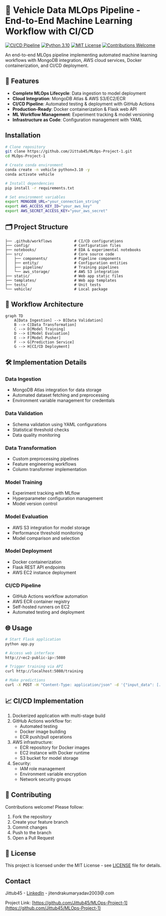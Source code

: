 
# 🚗 Vehicle Data MLOps Pipeline - End-to-End Machine Learning Workflow with CI/CD

[![CI/CD Pipeline](https://github.com/Jittub45/MLOps-Project-1/actions/workflows/aws.yaml/badge.svg)](https://github.com/Jittub45/MLOps-Project-1/actions/workflows/aws.yaml)
[![Python 3.10](https://img.shields.io/badge/python-3.10-blue.svg)](https://www.python.org/downloads/release/python-310/)
[![MIT License](https://img.shields.io/badge/License-MIT-green.svg)](LICENSE)
[![Contributions Welcome](https://img.shields.io/badge/contributions-welcome-brightgreen.svg)](https://github.com/Jittub45/MLOps-Project-1/issues)

An end-to-end MLOps pipeline implementing automated machine learning workflows with MongoDB integration, AWS cloud services, Docker containerization, and CI/CD deployment.

## 📌 Features

- **Complete MLOps Lifecycle**: Data ingestion to model deployment
- **Cloud Integration**: MongoDB Atlas & AWS S3/EC2/ECR
- **CI/CD Pipeline**: Automated testing & deployment with GitHub Actions
- **Production-Ready**: Docker containerization & Flask web API
- **ML Workflow Management**: Experiment tracking & model versioning
- **Infrastructure as Code**: Configuration management with YAML

##  Installation

```bash
# Clone repository
git clone https://github.com/Jittub45/MLOps-Project-1.git
cd MLOps-Project-1

# Create conda environment
conda create -n vehicle python=3.10 -y
conda activate vehicle

# Install dependencies
pip install -r requirements.txt

# Set environment variables
export MONGODB_URL="your_connection_string"
export AWS_ACCESS_KEY_ID="your_aws_key"
export AWS_SECRET_ACCESS_KEY="your_aws_secret"
```

## 🗂 Project Structure

```
├── .github/workflows          # CI/CD configurations
├── config/                    # Configuration files
├── notebooks/                 # EDA & experimental notebooks
├── src/                       # Core source code
│   ├── components/            # Pipeline components
│   ├── entity/                # Configuration entities
│   ├── pipeline/              # Training pipelines
│   └── aws_storage/           # AWS S3 integration
├── static/                    # Web app static files
├── templates/                 # Web app templates
├── tests/                     # Unit tests
└── vehicle/                   # Local package
```

## 🔧 Workflow Architecture

```mermaid
graph TD
    A[Data Ingestion] --> B[Data Validation]
    B --> C[Data Transformation]
    C --> D[Model Training]
    D --> E[Model Evaluation]
    E --> F[Model Pusher]
    F --> G[Prediction Service]
    G --> H[CI/CD Deployment]
```

## 🛠 Implementation Details

###  Data Ingestion
- MongoDB Atlas integration for data storage
- Automated dataset fetching and preprocessing
- Environment variable management for credentials

###  Data Validation
- Schema validation using YAML configurations
- Statistical threshold checks
- Data quality monitoring

###  Data Transformation
- Custom preprocessing pipelines
- Feature engineering workflows
- Column transformer implementation

###  Model Training
- Experiment tracking with MLflow
- Hyperparameter configuration management
- Model version control

###  Model Evaluation
- AWS S3 integration for model storage
- Performance threshold monitoring
- Model comparison and selection

###  Model Deployment
- Docker containerization
- Flask REST API endpoints
- AWS EC2 instance deployment

###  CI/CD Pipeline
- GitHub Actions workflow automation
- AWS ECR container registry
- Self-hosted runners on EC2
- Automated testing and deployment

## 🌐 Usage

```bash
# Start Flask application
python app.py

# Access web interface
http://<ec2-public-ip>:5080

# Trigger training via API
curl http://localhost:5080/training

# Make predictions
curl -X POST -H "Content-Type: application/json" -d '{"input_data": [...]}' http://localhost:5080/predict
```

## 📈 CI/CD Implementation

1. Dockerized application with multi-stage build
2. GitHub Actions workflow for:
   - Automated testing
   - Docker image building
   - ECR push/pull operations
3. AWS infrastructure:
   - ECR repository for Docker images
   - EC2 instance with Docker runtime
   - S3 bucket for model storage
4. Security:
   - IAM role management
   - Environment variable encryption
   - Network security groups

## 🤝 Contributing

Contributions welcome! Please follow:
1. Fork the repository
2. Create your feature branch
3. Commit changes
4. Push to the branch
5. Open a Pull Request

## 📄 License

This project is licensed under the MIT License - see [LICENSE](LICENSE) file for details.

##  Contact

Jittub45 - [LinkedIn](https://www.linkedin.com/in/kumarjitendra1/) - jitendrakumaryadav2003@.com

Project Link: [https://github.com/Jittub45/MLOps-Project-1](https://github.com/Jittub45/MLOps-Project-1)
```

